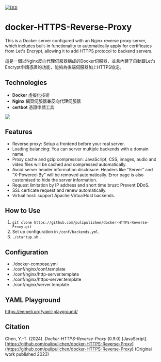 [![DOI](https://zenodo.org/badge/624196765.svg)](https://zenodo.org/doi/10.5281/zenodo.11214011)

# docker-HTTPS-Reverse-Proxy

This is a Docker server configured with an Nginx reverse proxy server, which includes built-in functionality to automatically apply for certificates from Let's Encrypt, allowing it to add HTTPS protocol to backend servers.

這是一個以Nginx反向代理伺服器構成的Docker伺服器，並且內建了自動跟Let's Encrypt申請憑證的功能，能夠為後端伺服器加上HTTPS協定。

## Technologies

- **Docker** 虛擬化技術
- **Nginx** 網頁伺服器兼反向代理伺服器
- **certbot** 憑證申請工具

![](https://blogger.googleusercontent.com/img/a/AVvXsEiS2eJu_QGYTs-IdaUKFqKjcrgIgIXtoD1w9J5VUuP8VWUhd6sqHao_d3F5fmCwhdLMjDwbfxIZtI9S5awlV_fox8IKjKOfxzoVup8_GbFS6aGP3xCaVFFVMkYPlvjBz3IcMFXoIAZ5yx1L2e41TFgtK4GTOlDJpek99roQ0obsfCDGv5MuKis-lg)

## Features

- Reverse proxy: Setup a frontend before your real server.
- Loading balancing: You can server multiple backends with a domain name.
- Proxy cache and gzip compression: JavaScript, CSS, images, audio and video files will be cached and compressed automatically.
- Avoid server header information disclosure. Headers like "Server" and "X-Powered-By" will be removed automatically. Error page is also customised to hide the server information.
- Request limitation by IP address and short time brust: Prevent DDoS.
- SSL certicate request and renew automatically.
- Virtual host: support Apache VirtualHost backends.

## How to Use

1. `git clone https://github.com/pulipulichen/docker-HTTPS-Reverse-Proxy.git`
2. Set up configuration in `/conf/backends.yml`.
3. `./startup.sh` .

## Configuration

- ./docker-compose.yml
- ./conf/nginx/conf.template
- ./conf/nginx/http-server.template
- ./conf/nginx/https-server.template
- ./conf/nginx/server.template

## YAML Playground

https://eemeli.org/yaml-playground/

## Citation

Chen, Y.-T. (2024). _Docker-HTTPS-Reverse-Proxy_ (0.9.0) \[JavaScript\]. [https://github.com/pulipulichen/docker-HTTPS-Reverse-Proxy](https://github.com/pulipulichen/docker-HTTPS-Reverse-Proxy) (Original work published 2023)